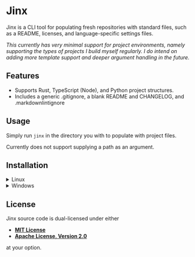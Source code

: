 # Jinx

Jinx is a CLI tool for populating fresh repositories with standard files, such as a README, licenses, and
language-specific settings files.

*This currently has very minimal support for project environments, namely supporting the types of
projects I build myself regularly. I do intend on adding more template support and deeper argument
handling in the future.*

## Features

- Supports Rust, TypeScript (Node), and Python project structures.
- Includes a generic .gitignore, a blank README and CHANGELOG, and .markdownlintignore

## Usage

Simply run `jinx` in the directory you with to populate with project files.

Currently does not support supplying a path as an argument.

## Installation

<!-- markdownlint-disable -->

<details>
  <summary>Linux</summary>

  1. Download the [latest release](https://github.com/robertwayne/jinx/releases).
  2. Extract the files with `tar --xz -xf jinx.tar.xz --directory <wherever you want>`.
  3. Move to the new directory and grant executable permissions to the binary with `sudo chmod +x
     jinx`.
  4. Add the directory location to your PATH so you can run it from anywhere (eg. `export
     PATH="$PATH/bin:$PATH"`).

  You're all set! Run `jinx` in a new directory or `jinx --help` to see the help file.
</details>

<details>
  <summary>Windows</summary>

  1. Download the [latest release](https://github.com/robertwayne/jinx/releases).
  2. Extract the files with [7zip](https://www.7-zip.org/) to wherever you want.
  3. Add the directory location to your PATH like so:
     1. In your search bar, type `environment variables`.
     2. Select `Edit the system environment variables`.
     3. Click `Environment Variables` near the bottom.
     4. Double-click `Path` in the `User variables for x` box.
     5. Click `New`.
     6. Type in the directory you extracted `jinx` and `templates` to.
     7. Click `Ok`.

  You're all set! Run `jinx` in a new directory or `jinx --help` to see the help file.
</details>

<!-- markdownlint-enable -->

## License

Jinx source code is dual-licensed under either

- **[MIT License](/docs/LICENSE-MIT.md)**
- **[Apache License, Version 2.0](/docs/LICENSE-APACHE.md)**

at your option.
